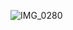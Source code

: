 ![IMG_0280](https://github.com/quinn2liu/quinn2liu/assets/105527181/3449bfa5-f53e-4abf-8d1b-affd5ebeec77)
